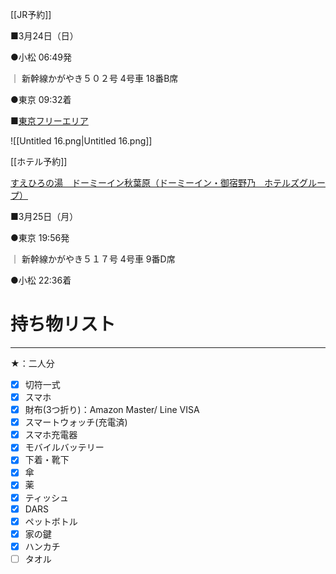 [[JR予約]]

■3月24日（日）

●小松 06:49発

｜ 新幹線かがやき５０２号 4号車 18番B席

●東京 09:32着

  

■[東京フリーエリア](https://tickets.jr-odekake.net/shohindb/view/consumer/tokutoku/download.html?fileId=20210108150255843&newwindow=true&timestamp=2115)

![[Untitled 16.png|Untitled 16.png]]

[[ホテル予約]]

[すえひろの湯　ドーミーイン秋葉原（ドーミーイン・御宿野乃　ホテルズグループ）](http://travel.rakuten.co.jp/HOTEL/39980/39980.html?scid=mi_trv_conf_dhbook_002)

  

■3月25日（月）

●東京 19:56発

｜ 新幹線かがやき５１７号 4号車 9番D席

●小松 22:36着

  

# 持ち物リスト

---

★：二人分

- [x] 切符一式
- [x] スマホ
- [x] 財布(3つ折り)：Amazon Master/ Line VISA
- [x] スマートウォッチ(充電済)
- [x] スマホ充電器
- [x] モバイルバッテリー
- [x] 下着・靴下
- [x] 傘
- [x] 薬
- [x] ティッシュ
- [x] DARS
- [x] ペットボトル
- [x] 家の鍵
- [x] ハンカチ
- [ ] タオル